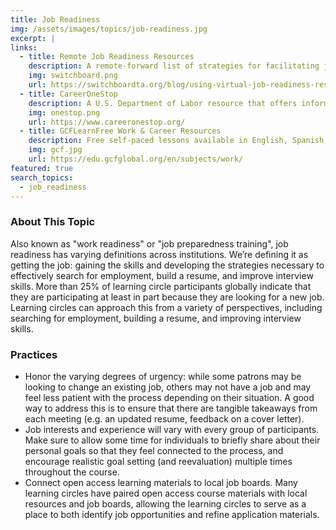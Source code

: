 ```yaml
---
title: Job Readiness
img: /assets/images/topics/job-readiness.jpg
excerpt: |
links:
  - title: Remote Job Readiness Resources
    description: A remote-forward list of strategies for facilitating job search programs during COVID, from Switchboard.
    img: switchboard.png
    url: https://switchboardta.org/blog/using-virtual-job-readiness-resources-tips-and-materials-for-clients-with-online-access/
  - title: CareerOneStop
    description: A U.S. Department of Labor resource that offers information to help prepare for or accompany a learning circle. Many resources are [organized](https://www.careeronestop.org/ResourcesFor/resources-for.aspx) by type of job seeker (young adult, getting back to work, etc.)
    img: onestop.png
    url: https://www.careeronestop.org/
  - title: GCFLearnFree Work & Career Resources 
    description: Free self-paced lessons available in English, Spanish, and Portuguese. GCP covers a wide range of topics including career planning, job searching, and interviewing, and also supplies [free teacher guides](https://edu.gcfglobal.org/en/gcfteacherguides/career/1/) to support effective use of their content.
    img: gcf.jpg
    url: https://edu.gcfglobal.org/en/subjects/work/
featured: true
search_topics:
  - job_readiness
---
```


### About This Topic
Also known as "work readiness" or "job preparedness training", job readiness has varying definitions across institutions. We’re defining it as getting the job: gaining the skills and developing the strategies necessary to effectively search for employment, build a resume, and improve interview skills. More than 25% of learning circle participants globally indicate that they are participating at least in part because they are looking for a new job. Learning circles can approach this from a variety of perspectives, including searching for employment, building a resume, and improving interview skills.  

### Practices
- Honor the varying degrees of urgency: while some patrons may be looking to change an existing job, others may not have a job and may feel less patient with the process depending on their situation. A good way to address this is to ensure that there are tangible takeaways from each meeting (e.g. an updated resume, feedback on a cover letter).
- Job interests and experience will vary with every group of participants. Make sure to allow some time for individuals to briefly share about their personal goals so that they feel connected to the process, and encourage realistic goal setting (and reevaluation) multiple times throughout the course.
- Connect open access learning materials to local job boards. Many learning circles have paired open access course materials with local resources and job boards, allowing the learning circles to serve as a place to both identify job opportunities and refine application materials.
